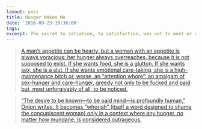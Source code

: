 ```yaml
---
layout: post
title: Hunger Makes Me
date: '2016-09-23 10:36:00'
tags:
excerpt: The secret to satiation, to satisfaction, was not to meet or even acknowledge your needs, but to curtail them. We learn the same lesson about our emotional hunger: Want less, and you will always have enough.
---
```


> [A man’s appetite can be hearty, but a woman with an appetite is always voracious: her hunger always overreaches, because it is not supposed to exist. If she wants food, she is a glutton. If she wants sex, she is a slut. If she wants emotional care-taking, she is a high-maintenance bitch or, worse, an “attention whore”: an amalgam of sex-hunger and care-hunger, greedy not only to be fucked and paid but, most unforgivably of all, to be noticed.](http://hazlitt.net/feature/hunger-makes-me)

> [“The desire to be known—to be paid mind—is profoundly human,” Onion writes. It becomes “whorish” (itself a word designed to shame the concupiscent woman) only in a context where any hunger, no matter how mundane, is considered outrageous.](http://hazlitt.net/feature/hunger-makes-me)
